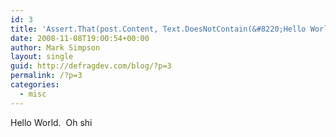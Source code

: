 ```yaml
---
id: 3
title: 'Assert.That(post.Content, Text.DoesNotContain(&#8220;Hello World&#8221;));'
date: 2008-11-08T19:00:54+00:00
author: Mark Simpson
layout: single
guid: http://defragdev.com/blog/?p=3
permalink: /?p=3
categories:
  - misc
---
```

Hello World.  Oh shi